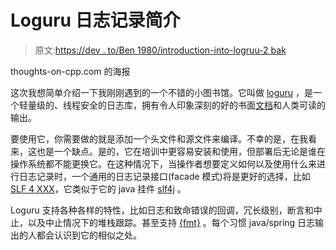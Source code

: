 # Loguru 日志记录简介

> 原文:[https://dev . to/Ben 1980/introduction-into-logruu-2 bak](https://dev.to/ben1980/introduction-into-logging-with-loguru-2bak)

thoughts-on-cpp.com 的海报

这次我想简单介绍一下我刚刚遇到的一个不错的小图书馆。它叫做 [loguru](https://github.com/emilk/loguru/blob/master/README.md) ，是一个轻量级的、线程安全的日志库，拥有令人印象深刻的好的书面[文档](https://emilk.github.io/loguru/index.html)和人类可读的输出。

要使用它，你需要做的就是添加一个头文件和源文件来编译。不幸的是，在我看来，这也是一个缺点。是的，它在培训中更容易安装和使用，但部署后无论是谁在操作系统都不能更换它。在这种情况下，当操作者想要定义如何以及使用什么来进行日志记录时，一个通用的日志记录接口(facade 模式)将是更好的选择，比如[SLF 4 XXX](https://archive.codeplex.com/?p=slf4cxx)，它类似于它的 java 挂件 [slf4j](https://www.slf4j.org) 。

Loguru 支持各种各样的特性，比如日志和致命错误的回调，冗长级别，断言和中止，以及中止情况下的堆栈跟踪。甚至支持 [{fmt}](https://github.com/fmtlib/fmt) 。每个习惯 java/spring 日志输出的人都会认识到它的相似之处。